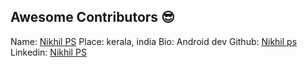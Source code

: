 ## Awesome Contributors :sunglasses:

 Name: [Nikhil PS](https://github.com/nikhilpsathyanathan)
 Place: kerala, india
 Bio: Android dev
 Github: [Nikhil ps](https://github.com/nikhilpsathyanathan)
 Linkedin: [Nikhil PS](https://www.linkedin.com/in/nikhilpsathyanathan/)



